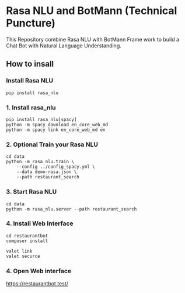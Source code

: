 # Rasa NLU and BotMann (Technical Puncture)

This Repository combine Rasa NLU with BotMann Frame work
to build a Chat Bot with Natural Language Understanding. 


## How to insall 

###  Install Rasa NLU
```
pip install rasa_nlu
```

### 1. Install rasa_nlu
```
pip install rasa_nlu[spacy]
python -m spacy download en_core_web_md
python -m spacy link en_core_web_md en
```

### 2. Optional Train your Rasa NLU
```
cd data
python -m rasa_nlu.train \
    --config ../config_spacy.yml \
    --data demo-rasa.json \
    --path restaurant_search
```

### 3. Start  Rasa NLU
```
cd data
python -m rasa_nlu.server --path restaurant_search
```

### 4. Install Web Interface
```
cd restaurantbot
composer install

valet link
valet securce
```

### 4. Open Web interface

https://restaurantbot.test/
